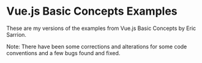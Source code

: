 # Vue.js Basic Concepts Examples

These are my versions of the examples from Vue.js Basic Concepts by Eric Sarrion.

Note: There have been some corrections and alterations for some code conventions and a few bugs found and fixed.
